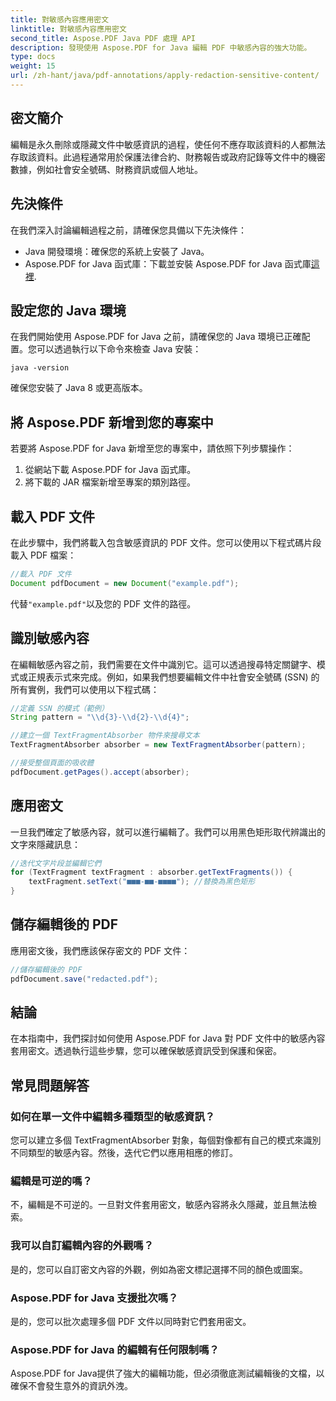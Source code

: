 ```yaml
---
title: 對敏感內容應用密文
linktitle: 對敏感內容應用密文
second_title: Aspose.PDF Java PDF 處理 API
description: 發現使用 Aspose.PDF for Java 編輯 PDF 中敏感內容的強大功能。
type: docs
weight: 15
url: /zh-hant/java/pdf-annotations/apply-redaction-sensitive-content/
---
```


## 密文簡介

編輯是永久刪除或隱藏文件中敏感資訊的過程，使任何不應存取該資料的人都無法存取該資料。此過程通常用於保護法律合約、財務報告或政府記錄等文件中的機密數據，例如社會安全號碼、財務資訊或個人地址。

## 先決條件

在我們深入討論編輯過程之前，請確保您具備以下先決條件：

- Java 開發環境：確保您的系統上安裝了 Java。
-  Aspose.PDF for Java 函式庫：下載並安裝 Aspose.PDF for Java 函式庫[這裡](https://releases.aspose.com/pdf/java/).


## 設定您的 Java 環境

在我們開始使用 Aspose.PDF for Java 之前，請確保您的 Java 環境已正確配置。您可以透過執行以下命令來檢查 Java 安裝：

```java -version```

確保您安裝了 Java 8 或更高版本。

## 將 Aspose.PDF 新增到您的專案中

若要將 Aspose.PDF for Java 新增至您的專案中，請依照下列步驟操作：

1. 從網站下載 Aspose.PDF for Java 函式庫。
2. 將下載的 JAR 檔案新增至專案的類別路徑。

## 載入 PDF 文件

在此步驟中，我們將載入包含敏感資訊的 PDF 文件。您可以使用以下程式碼片段載入 PDF 檔案：

```java
//載入 PDF 文件
Document pdfDocument = new Document("example.pdf");
```

代替`"example.pdf"`以及您的 PDF 文件的路徑。

## 識別敏感內容

在編輯敏感內容之前，我們需要在文件中識別它。這可以透過搜尋特定關鍵字、模式或正規表示式來完成。例如，如果我們想要編輯文件中社會安全號碼 (SSN) 的所有實例，我們可以使用以下程式碼：

```java
//定義 SSN 的模式（範例）
String pattern = "\\d{3}-\\d{2}-\\d{4}";

//建立一個 TextFragmentAbsorber 物件來搜尋文本
TextFragmentAbsorber absorber = new TextFragmentAbsorber(pattern);

//接受整個頁面的吸收體
pdfDocument.getPages().accept(absorber);
```

## 應用密文

一旦我們確定了敏感內容，就可以進行編輯了。我們可以用黑色矩形取代辨識出的文字來隱藏訊息：

```java
//迭代文字片段並編輯它們
for (TextFragment textFragment : absorber.getTextFragments()) {
    textFragment.setText("■■■-■■-■■■■"); //替換為黑色矩形
}
```

## 儲存編輯後的 PDF

應用密文後，我們應該保存密文的 PDF 文件：

```java
//儲存編輯後的 PDF
pdfDocument.save("redacted.pdf");
```

## 結論

在本指南中，我們探討如何使用 Aspose.PDF for Java 對 PDF 文件中的敏感內容套用密文。透過執行這些步驟，您可以確保敏感資訊受到保護和保密。

## 常見問題解答

### 如何在單一文件中編輯多種類型的敏感資訊？

您可以建立多個 TextFragmentAbsorber 對象，每個對像都有自己的模式來識別不同類型的敏感內容。然後，迭代它們以應用相應的修訂。

### 編輯是可逆的嗎？

不，編輯是不可逆的。一旦對文件套用密文，敏感內容將永久隱藏，並且無法檢索。

### 我可以自訂編輯內容的外觀嗎？

是的，您可以自訂密文內容的外觀，例如為密文標記選擇不同的顏色或圖案。

### Aspose.PDF for Java 支援批次嗎？

是的，您可以批次處理多個 PDF 文件以同時對它們套用密文。

### Aspose.PDF for Java 的編輯有任何限制嗎？

Aspose.PDF for Java提供了強大的編輯功能，但必須徹底測試編輯後的文檔，以確保不會發生意外的資訊外洩。